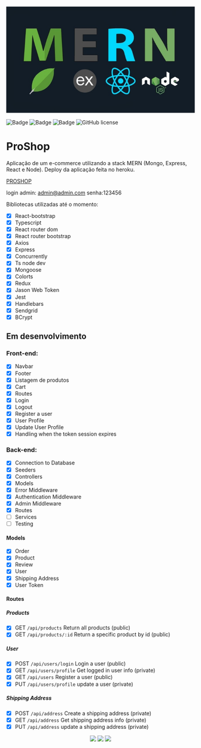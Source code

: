<p align="center">
  <img src="screens/mern.jpeg"/>
</p>

![Badge](https://img.shields.io/github/issues/Matheus-SS/PROSHOP)
![Badge](https://img.shields.io/github/forks/Matheus-SS/PROSHOP)
![Badge](https://img.shields.io/github/stars/Matheus-SS/PROSHOP)
![GitHub license](https://img.shields.io/github/license/Matheus-SS/PROSHOP)

# ProShop

Aplicação de um e-commerce utilizando a stack MERN (Mongo, Express, React e Node).
Deploy da aplicação feita no heroku.

[PROSHOP](https://proshop43.herokuapp.com/)

login admin:
admin@admin.com
senha:123456

Bibliotecas utilizadas até o momento:

- [x] React-bootstrap
- [x] Typescript
- [x] React router dom
- [x] React router bootstrap
- [x] Axios
- [x] Express
- [x] Concurrently
- [x] Ts node dev
- [x] Mongoose
- [x] Colorts
- [x] Redux
- [x] Jason Web Token
- [x] Jest
- [x] Handlebars
- [x] Sendgrid
- [x] BCrypt

## Em desenvolvimento

### Front-end:

- [x] Navbar
- [x] Footer
- [x] Listagem de produtos
- [x] Cart
- [x] Routes
- [x] Login
- [x] Logout
- [x] Register a user
- [x] User Profile
- [x] Update User Profile
- [x] Handling when the token session expires

### Back-end:

- [x] Connection to Database
- [x] Seeders
- [x] Controllers
- [x] Models
- [x] Error Middleware
- [x] Authentication Middleware
- [x] Admin Middleware
- [x] Routes
- [ ] Services
- [ ] Testing

#### Models

- [x] Order
- [x] Product
- [x] Review
- [x] User
- [x] Shipping Address
- [x] User Token

#### Routes

##### Products

- [x] GET `/api/products` Return all products (public)
- [x] GET `/api/products/:id` Return a specific product by id (public)

##### User

- [x] POST `/api/users/login` Login a user (public)
- [x] GET `/api/users/profile` Get logged in user info (private)
- [x] GET `/api/users` Register a user (public)
- [x] PUT `/api/users/profile` update a user (private)

##### Shipping Address

- [x] POST `/api/address` Create a shipping address (private)
- [x] GET `/api/address` Get shipping address info (private)
- [x] PUT `/api/address` update a shipping address (private)

<!-- Caso deseje rodar na sua máquina, digite:

```
git clone https://github.com/Matheus-SS/PROSHOP.git
``` -->

<!-- Instale todas a dependencias tanto da pasta frontend como backend e na pasta raiz chamada, PROSHOP, digite `yarn dev` que irá rodar tanto o backend e frontend ao mesmo tempo. -->

<p align="center">
  <img src="screens/home.png"/>
  <img src="screens/product.jpg"/>
  <img src="screens/cart.png"/>
</p>
